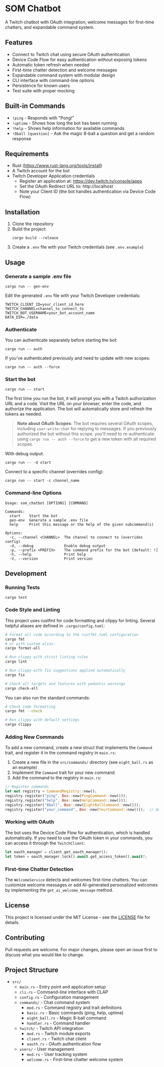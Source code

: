 # SOM Chatbot

A Twitch chatbot with OAuth integration, welcome messages for first-time chatters, and expandable command system.

## Features

- Connect to Twitch chat using secure OAuth authentication
- Device Code Flow for easy authentication without exposing tokens
- Automatic token refresh when needed
- First-time chatter detection and welcome messages
- Expandable command system with modular design
- CLI interface with command-line options
- Persistence for known users
- Test suite with proper mocking

## Built-in Commands

- `!ping` - Responds with "Pong!"
- `!uptime` - Shows how long the bot has been running
- `!help` - Shows help information for available commands
- `!8ball [question]` - Ask the magic 8-ball a question and get a random response

## Requirements

- Rust (https://www.rust-lang.org/tools/install)
- A Twitch account for the bot
- Twitch Developer Application credentials
  - Register an application at: https://dev.twitch.tv/console/apps
  - Set the OAuth Redirect URL to: http://localhost
  - Note your Client ID (the bot handles authentication via Device Code Flow)

## Installation

1. Clone the repository
2. Build the project:
   ```
   cargo build --release
   ```
3. Create a `.env` file with your Twitch credentials (see `.env.example`)

## Usage

### Generate a sample .env file

```
cargo run -- gen-env
```

Edit the generated `.env` file with your Twitch Developer credentials:

```
TWITCH_CLIENT_ID=your_client_id_here
TWITCH_CHANNEL=channel_to_connect_to
TWITCH_BOT_USERNAME=your_bot_account_name
DATA_DIR=./data
```

### Authenticate

You can authenticate separately before starting the bot:

```
cargo run -- auth
```

If you've authenticated previously and need to update with new scopes:

```
cargo run -- auth --force
```

### Start the bot

```
cargo run -- start
```

The first time you run the bot, it will prompt you with a Twitch authorization URL and a code. Visit the URL on your browser, enter the code, and authorize the application. The bot will automatically store and refresh the tokens as needed.

> **Note about OAuth Scopes**: The bot requires several OAuth scopes, including `user:write:chat` for replying to messages. If you previously authorized the bot without this scope, you'll need to re-authenticate using `cargo run -- auth --force` to get a new token with all required scopes.

With debug output:

```
cargo run -- -d start
```

Connect to a specific channel (overrides config):

```
cargo run -- start -c channel_name
```

### Command-line Options

```
Usage: som_chatbot [OPTIONS] [COMMAND]

Commands:
  start    Start the bot
  gen-env  Generate a sample .env file
  help     Print this message or the help of the given subcommand(s)

Options:
  -c, --channel <CHANNEL>  The channel to connect to (overrides config)
  -d, --debug              Enable debug output
  -p, --prefix <PREFIX>    The command prefix for the bot [default: !]
  -h, --help               Print help
  -V, --version            Print version
```

## Development

### Running Tests

```
cargo test
```

### Code Style and Linting

This project uses rustfmt for code formatting and clippy for linting. Several helpful aliases are defined in `.cargo/config.toml`:

```bash
# Format all code according to the rustfmt.toml configuration
cargo fmt
# or with custom alias:
cargo format-all

# Run clippy with strict linting rules
cargo lint

# Run clippy with fix suggestions applied automatically
cargo fix

# Check all targets and features with pedantic warnings
cargo check-all
```

You can also run the standard commands:

```bash
# Check code formatting
cargo fmt --check

# Run clippy with default settings
cargo clippy
```

### Adding New Commands

To add a new command, create a new struct that implements the `Command` trait, and register it in the command registry in `main.rs`:

1. Create a new file in the `src/commands/` directory (see `eight_ball.rs` as an example)
2. Implement the `Command` trait for your new command
3. Add the command to the registry in `main.rs`:

```rust
// Register commands
let mut registry = CommandRegistry::new();
registry.register("ping", Box::new(PingCommand::new()));
registry.register("help", Box::new(HelpCommand::new()));
registry.register("8ball", Box::new(EightBallCommand::new()));
registry.register("your_command", Box::new(YourCommand::new()));  // Add your command here
```

### Working with OAuth

The bot uses the Device Code Flow for authentication, which is handled automatically. If you need to use the OAuth token in your commands, you can access it through the `TwitchClient`:

```rust
let oauth_manager = client.get_oauth_manager();
let token = oauth_manager.lock().await.get_access_token().await?;
```

### First-time Chatter Detection

The `WelcomeService` detects and welcomes first-time chatters. You can customize welcome messages or add AI-generated personalized welcomes by implementing the `get_ai_welcome_message` method.

## License

This project is licensed under the MIT License - see the [LICENSE](LICENSE) file for details.

## Contributing

Pull requests are welcome. For major changes, please open an issue first to discuss what you would like to change.

## Project Structure

- `src/`
  - `main.rs` - Entry point and application setup
  - `cli.rs` - Command-line interface with CLAP
  - `config.rs` - Configuration management
  - `commands/` - Chat command system
    - `mod.rs` - Command registry and trait definitions
    - `basic.rs` - Basic commands (ping, help, uptime)
    - `eight_ball.rs` - Magic 8-ball command
    - `handler.rs` - Command handler
  - `twitch/` - Twitch API integration
    - `mod.rs` - Twitch module exports
    - `client.rs` - Twitch chat client
    - `oauth.rs` - OAuth authentication flow
  - `users/` - User management
    - `mod.rs` - User tracking system
    - `welcome.rs` - First-time chatter welcome system